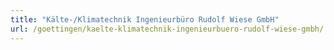 ```yaml
---
title: "Kälte-/Klimatechnik Ingenieurbüro Rudolf Wiese GmbH"
url: /goettingen/kaelte-klimatechnik-ingenieurbuero-rudolf-wiese-gmbh/
---
```

